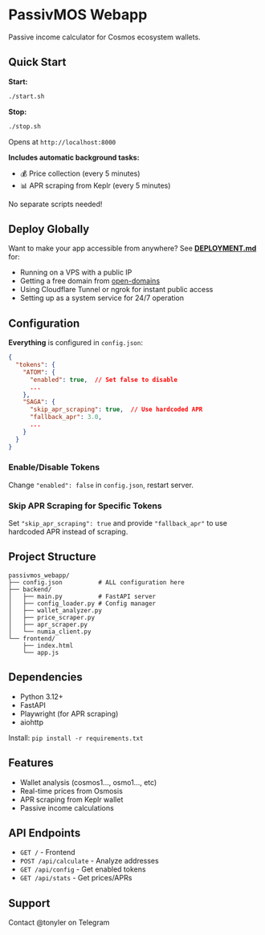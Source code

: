 # PassivMOS Webapp

Passive income calculator for Cosmos ecosystem wallets.

## Quick Start

**Start:**
```bash
./start.sh
```

**Stop:**
```bash
./stop.sh
```

Opens at `http://localhost:8000`

**Includes automatic background tasks:**
- 💰 Price collection (every 5 minutes)
- 📊 APR scraping from Keplr (every 5 minutes)

No separate scripts needed!

## Deploy Globally

Want to make your app accessible from anywhere? See **[DEPLOYMENT.md](DEPLOYMENT.md)** for:
- Running on a VPS with a public IP
- Getting a free domain from [open-domains](https://github.com/open-domains/register)
- Using Cloudflare Tunnel or ngrok for instant public access
- Setting up as a system service for 24/7 operation

## Configuration

**Everything** is configured in `config.json`:

```json
{
  "tokens": {
    "ATOM": {
      "enabled": true,  // Set false to disable
      ...
    },
    "SAGA": {
      "skip_apr_scraping": true,  // Use hardcoded APR
      "fallback_apr": 3.0,
      ...
    }
  }
}
```

### Enable/Disable Tokens

Change `"enabled": false` in `config.json`, restart server.

### Skip APR Scraping for Specific Tokens

Set `"skip_apr_scraping": true` and provide `"fallback_apr"` to use hardcoded APR instead of scraping.

## Project Structure

```
passivmos_webapp/
├── config.json          # ALL configuration here
├── backend/
│   ├── main.py          # FastAPI server
│   ├── config_loader.py # Config manager
│   ├── wallet_analyzer.py
│   ├── price_scraper.py
│   ├── apr_scraper.py
│   └── numia_client.py
└── frontend/
    ├── index.html
    └── app.js
```

## Dependencies

- Python 3.12+
- FastAPI
- Playwright (for APR scraping)
- aiohttp

Install: `pip install -r requirements.txt`

## Features

- Wallet analysis (cosmos1..., osmo1..., etc)
- Real-time prices from Osmosis
- APR scraping from Keplr wallet
- Passive income calculations

## API Endpoints

- `GET /` - Frontend
- `POST /api/calculate` - Analyze addresses
- `GET /api/config` - Get enabled tokens
- `GET /api/stats` - Get prices/APRs

## Support

Contact @tonyler on Telegram
